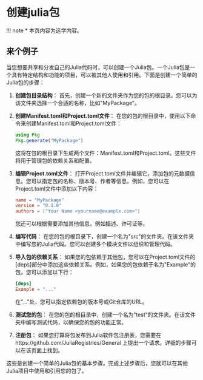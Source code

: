 # 创建julia包


!!! note
    * 本页内容为选学内容。 


## 来个例子
当您想要共享和分发自己的Julia代码时，可以创建一个Julia包。一个Julia包是一个具有特定结构和功能的项目，可以被其他人使用和引用。下面是创建一个简单的Julia包的步骤：

1. **创建包目录结构**：
   首先，创建一个新的文件夹作为您的包的根目录。您可以为该文件夹选择一个合适的名称，比如"MyPackage"。

2. **创建Manifest.toml和Project.toml文件**：
   在您的包的根目录中，使用以下命令来创建Manifest.toml和Project.toml文件：
   ```julia
   using Pkg
   Pkg.generate("MyPackage")
   ```
   这将在包的根目录下生成两个文件：Manifest.toml和Project.toml。这些文件将用于管理包的依赖关系和配置。

3. **编辑Project.toml文件**：
   打开Project.toml文件并编辑它，添加包的元数据信息。您可以指定包的名称、版本号、作者等信息。例如，您可以在Project.toml文件中添加以下内容：
   ```toml
   name = "MyPackage"
   version = "0.1.0"
   authors = ["Your Name <yourname@example.com>"]
   ```
   您还可以根据需要添加其他信息，例如描述、许可证等。

4. **编写代码**：
   在您的包的根目录下，创建一个名为"src"的文件夹。在该文件夹中编写您的Julia代码。您可以创建多个模块文件以组织和管理代码。

5. **导入包的依赖关系**：
   如果您的包依赖于其他包，您可以在Project.toml文件的[deps]部分中添加这些依赖关系。例如，如果您的包依赖于名为"Example"的包，您可以添加以下行：
   ```toml
   [deps]
   Example = "..."
   ```
   在"..."处，您可以指定依赖包的版本号或Git仓库的URL。

6. **测试您的包**：
   在您的包的根目录中，创建一个名为"test"的文件夹。在该文件夹中编写测试代码，以确保您的包的功能正常。

7. **注册包**：
   如果您打算将包发布到Julia软件包注册表，您需要在https://github.com/JuliaRegistries/General 上提出一个请求。详细的步骤可以在该页面上找到。

这些是创建一个简单的Julia包的基本步骤。完成上述步骤后，您就可以在其他Julia项目中使用和引用您的包了。

